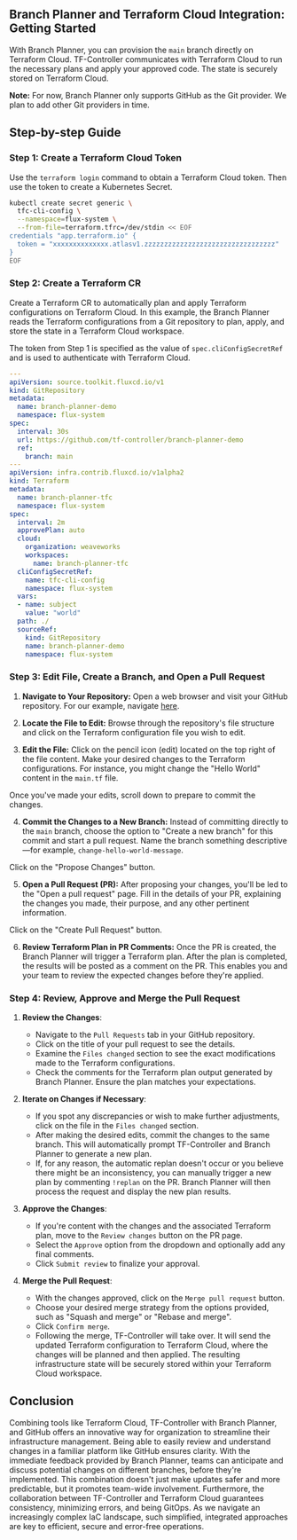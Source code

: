 ## Branch Planner and Terraform Cloud Integration: Getting Started

With Branch Planner, you can provision the `main` branch directly on Terraform Cloud. TF-Controller communicates with Terraform Cloud to run the necessary plans and apply your approved code. The state is securely stored on Terraform Cloud.

**Note:** For now, Branch Planner only supports GitHub as the Git provider. We plan to add other Git providers in time.

## Step-by-step Guide

### Step 1: Create a Terraform Cloud Token

Use the `terraform login` command to obtain a Terraform Cloud token. Then use the token to create a Kubernetes Secret.

```bash
kubectl create secret generic \
  tfc-cli-config \
  --namespace=flux-system \
  --from-file=terraform.tfrc=/dev/stdin << EOF
credentials "app.terraform.io" {
  token = "xxxxxxxxxxxxxx.atlasv1.zzzzzzzzzzzzzzzzzzzzzzzzzzzzzzzzz"           
}
EOF
```

### Step 2: Create a Terraform CR

Create a Terraform CR to automatically plan and apply Terraform configurations on Terraform Cloud. In this example, the Branch Planner reads the Terraform configurations from a Git repository to plan, apply, and store the state in a Terraform Cloud workspace.

The token from Step 1 is specified as the value of `spec.cliConfigSecretRef` and is used to authenticate with Terraform Cloud.

```yaml
---
apiVersion: source.toolkit.fluxcd.io/v1
kind: GitRepository
metadata:
  name: branch-planner-demo
  namespace: flux-system
spec:
  interval: 30s
  url: https://github.com/tf-controller/branch-planner-demo
  ref:
    branch: main
---
apiVersion: infra.contrib.fluxcd.io/v1alpha2
kind: Terraform
metadata:
  name: branch-planner-tfc
  namespace: flux-system
spec:
  interval: 2m
  approvePlan: auto
  cloud:
    organization: weaveworks
    workspaces:
      name: branch-planner-tfc
  cliConfigSecretRef:
    name: tfc-cli-config
    namespace: flux-system
  vars:
  - name: subject
    value: "world"
  path: ./
  sourceRef:
    kind: GitRepository
    name: branch-planner-demo
    namespace: flux-system
```

### Step 3: Edit File, Create a Branch, and Open a Pull Request

1. **Navigate to Your Repository:** Open a web browser and visit your GitHub repository. 
For our example, navigate [here](https://github.com/tf-controller/branch-planner-demo).

2. **Locate the File to Edit:** Browse through the repository's file structure and 
click on the Terraform configuration file you wish to edit.

3. **Edit the File:** Click on the pencil icon (edit) located on the top right of the file content.
Make your desired changes to the Terraform configurations. For instance, you might change the "Hello World" content in the `main.tf` file.

Once you've made your edits, scroll down to prepare to commit the changes.

4. **Commit the Changes to a New Branch:** Instead of committing directly to the `main` branch, 
choose the option to "Create a new branch" for this commit and start a pull request.
Name the branch something descriptive—for example, `change-hello-world-message`.

Click on the "Propose Changes" button.

5. **Open a Pull Request (PR):** After proposing your changes, you'll be led to the "Open a pull request" page.
Fill in the details of your PR, explaining the changes you made, their purpose, and any other pertinent information.

Click on the "Create Pull Request" button.

6. **Review Terraform Plan in PR Comments:** Once the PR is created,
the Branch Planner will trigger a Terraform plan. After the plan is completed,
the results will be posted as a comment on the PR.
This enables you and your team to review the expected changes before they're applied.

### Step 4: Review, Approve and Merge the Pull Request

1. **Review the Changes**:
    - Navigate to the `Pull Requests` tab in your GitHub repository.
    - Click on the title of your pull request to see the details.
    - Examine the `Files changed` section to see the exact modifications made to the Terraform configurations.
    - Check the comments for the Terraform plan output generated by Branch Planner. Ensure the plan matches your expectations.

2. **Iterate on Changes if Necessary**:
    - If you spot any discrepancies or wish to make further adjustments, click on the file in the `Files changed` section.
    - After making the desired edits, commit the changes to the same branch. This will automatically prompt TF-Controller and Branch Planner to generate a new plan.
    - If, for any reason, the automatic replan doesn't occur or you believe there might be an inconsistency, you can manually trigger a new plan by commenting `!replan` on the PR. Branch Planner will then process the request and display the new plan results.

3. **Approve the Changes**:
    - If you're content with the changes and the associated Terraform plan, move to the `Review changes` button on the PR page.
    - Select the `Approve` option from the dropdown and optionally add any final comments.
    - Click `Submit review` to finalize your approval.

4. **Merge the Pull Request**:
    - With the changes approved, click on the `Merge pull request` button.
    - Choose your desired merge strategy from the options provided, such as "Squash and merge" or "Rebase and merge".
    - Click `Confirm merge`.
    - Following the merge, TF-Controller will take over. It will send the updated Terraform configuration to Terraform Cloud, where the changes will be planned and then applied. The resulting infrastructure state will be securely stored within your Terraform Cloud workspace.

## Conclusion

Combining tools like Terraform Cloud, TF-Controller with Branch Planner, and GitHub offers an innovative way for organization to streamline their infrastructure management. Being able to easily review and understand changes in a familiar platform like GitHub ensures clarity. With the immediate feedback provided by Branch Planner, teams can anticipate and discuss potential changes on different branches, before they're implemented. This combination doesn't just make updates safer and more predictable, but it promotes team-wide involvement. Furthermore, the collaboration between TF-Controller and Terraform Cloud guarantees consistency, minimizing errors, and being GitOps. As we navigate an increasingly complex IaC landscape, such simplified, integrated approaches are key to efficient, secure and error-free operations.
